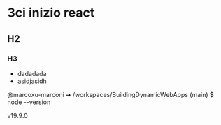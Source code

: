 # 3ci inizio react

## H2

### H3


- dadadada
- asidjasidh

@marcoxu-marconi ➜ /workspaces/BuildingDynamicWebApps (main) $ node --version

v19.9.0